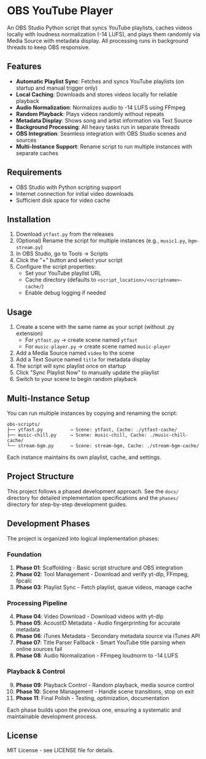 # OBS YouTube Player

An OBS Studio Python script that syncs YouTube playlists, caches videos locally with loudness normalization (-14 LUFS), and plays them randomly via Media Source with metadata display. All processing runs in background threads to keep OBS responsive.

## Features

- **Automatic Playlist Sync**: Fetches and syncs YouTube playlists (on startup and manual trigger only)
- **Local Caching**: Downloads and stores videos locally for reliable playback
- **Audio Normalization**: Normalizes audio to -14 LUFS using FFmpeg
- **Random Playback**: Plays videos randomly without repeats
- **Metadata Display**: Shows song and artist information via Text Source
- **Background Processing**: All heavy tasks run in separate threads
- **OBS Integration**: Seamless integration with OBS Studio scenes and sources
- **Multi-Instance Support**: Rename script to run multiple instances with separate caches

## Requirements

- OBS Studio with Python scripting support
- Internet connection for initial video downloads
- Sufficient disk space for video cache

## Installation

1. Download `ytfast.py` from the releases
2. (Optional) Rename the script for multiple instances (e.g., `music1.py`, `bgm-stream.py`)
3. In OBS Studio, go to Tools → Scripts
4. Click the "+" button and select your script
5. Configure the script properties:
   - Set your YouTube playlist URL
   - Cache directory (defaults to `<script_location>/<scriptname>-cache/`)
   - Enable debug logging if needed

## Usage

1. Create a scene with the same name as your script (without .py extension)
   - For `ytfast.py` → create scene named `ytfast`
   - For `music-player.py` → create scene named `music-player`
2. Add a Media Source named `video` to the scene
3. Add a Text Source named `title` for metadata display
4. The script will sync playlist once on startup
5. Click "Sync Playlist Now" to manually update the playlist
6. Switch to your scene to begin random playback

## Multi-Instance Setup

You can run multiple instances by copying and renaming the script:

```
obs-scripts/
├── ytfast.py          → Scene: ytfast, Cache: ./ytfast-cache/
├── music-chill.py     → Scene: music-chill, Cache: ./music-chill-cache/
└── stream-bgm.py      → Scene: stream-bgm, Cache: ./stream-bgm-cache/
```

Each instance maintains its own playlist, cache, and settings.

## Project Structure

This project follows a phased development approach. See the `docs/` directory for detailed implementation specifications and the `phases/` directory for step-by-step development guides.

## Development Phases

The project is organized into logical implementation phases:

### Foundation
1. **Phase 01**: Scaffolding - Basic script structure and OBS integration
2. **Phase 02**: Tool Management - Download and verify yt-dlp, FFmpeg, fpcalc
3. **Phase 03**: Playlist Sync - Fetch playlist, queue videos, manage cache

### Processing Pipeline
4. **Phase 04**: Video Download - Download videos with yt-dlp
5. **Phase 05**: AcoustID Metadata - Audio fingerprinting for accurate metadata
6. **Phase 06**: iTunes Metadata - Secondary metadata source via iTunes API
7. **Phase 07**: Title Parser Fallback - Smart YouTube title parsing when online sources fail
8. **Phase 08**: Audio Normalization - FFmpeg loudnorm to -14 LUFS

### Playback & Control
9. **Phase 09**: Playback Control - Random playback, media source control
10. **Phase 10**: Scene Management - Handle scene transitions, stop on exit
11. **Phase 11**: Final Polish - Testing, optimization, documentation

Each phase builds upon the previous one, ensuring a systematic and maintainable development process.

## License

MIT License - see LICENSE file for details.